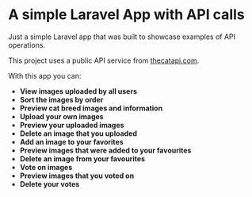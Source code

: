 # A simple Laravel App with API calls

Just a simple Laravel app that was built to showcase examples of API operations.

This project uses a public API service from [thecatapi.com](https://thecatapi.com/).

With this app you can:
- **View images uploaded by all users**
- **Sort the images by order**
- **Preview cat breed images and information**
- **Upload your own images**
- **Preview your uploaded images**
- **Delete an image that you uploaded**
- **Add an image to your favorites**
- **Preview images that were added to your favourites**
- **Delete an image from your favourites**
- **Vote on images**
- **Preview images that you voted on** 
- **Delete your votes**
